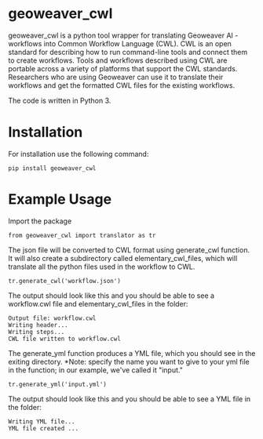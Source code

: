
geoweaver_cwl
=============
geoweaver_cwl is a python tool wrapper for translating Geoweaver AI - workflows into Common Workflow Language (CWL). CWL is an open standard for describing how to run command-line tools and connect them to create workflows. Tools and workflows described using CWL are portable across a variety of platforms that support the CWL standards. Researchers who are using Geoweaver can use it to translate their workflows and get the formatted CWL files for the existing workflows.

The code is written in Python 3.

Installation
=========
For installation use the following command:

    pip install geoweaver_cwl


Example Usage
=============
Import the package

    from geoweaver_cwl import translator as tr

The json file will be converted to CWL format using generate_cwl function. It will also create a subdirectory called elementary_cwl_files, which will translate all the python files used in the workflow to CWL.

    tr.generate_cwl('workflow.json')


The output should look like this and you should be able to see a workflow.cwl file and elementary_cwl_files in the folder:

    Output file: workflow.cwl
    Writing header...
    Writing steps...
    CWL file written to workflow.cwl

The generate_yml function produces a YML file, which you should see in the exiting directory.
*Note: specify the name you want to give to your yml file in the function; in our example, we've called it "input."

    tr.generate_yml('input.yml')

The output should look like this and you should be able to see a YML file in the folder:
    
    Writing YML file...
    YML file created ...

